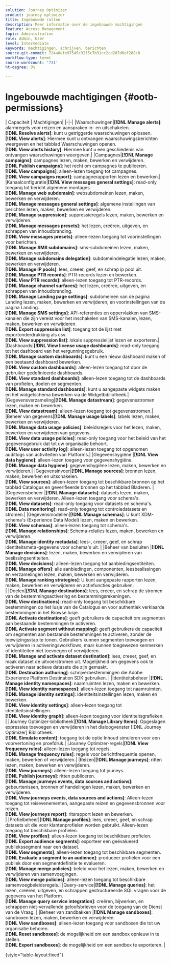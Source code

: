 ```yaml
---
solution: Journey Optimizer
product: journey optimizer
title: Ingebouwde rollen
description: Meer informatie over de ingebouwde machtigingen
feature: Access Management
topic: Administration
role: Admin, User
level: Intermediate
keywords: machtigingen, schrijven, berichten
source-git-commit: 724a0efe97545c32f5c7b31cc2cd287d6ef288c8
workflow-type: tm+mt
source-wordcount: '731'
ht-degree: 0%

---
```


# Ingebouwde machtigingen {#ootb-permissions}

| Capaciteit | Machtigingen| |-|-| |Waarschuwingen|**[!DNL Manage alerts]**: alarmregels voor reizen en aanspraken in- en uitschakelen.</br>**[!DNL Resolve alerts]**: kunt u getriggerde waarschuwingen oplossen.</br>**[!DNL View alerts]**: Hiermee kunt u ontvangen waarschuwingsberichten weergeven en het tabblad Waarschuwingen openen. </br>**[!DNL View alerts history]**: Hiermee kunt u een geschiedenis van ontvangen waarschuwingen weergeven.| |Campagnes|**[!DNL Manage campaigns]**: campagnes lezen, maken, bewerken en verwijderen.</br>**[!DNL Publish campaigns]**: het recht om campagnes te publiceren.</br>**[!DNL View campaigns]**: alleen-lezen toegang tot campagnes.</br>**[!DNL View campaigns report]**: campagnerapporten lezen en bewerken.| |Kanaalconfiguratie|**[!DNL View messages general settings]**: read-only toegang tot bericht algemene montages.</br>**[!DNL Manage web subdomain]**: websubdomeinen lezen, maken, bewerken en verwijderen.</br>**[!DNL Manage messages general settings]**: algemene instellingen van berichten lezen, maken, bewerken en verwijderen.</br>**[!DNL Manage suppression]**: suppressieregels lezen, maken, bewerken en verwijderen.</br>**[!DNL Manage messages presets]**: het lezen, creëren, uitgeven, en schrappen van inhoudbranding.</br>**[!DNL View messages presets]**: alleen-lezen toegang tot voorinstellingen voor berichten.</br>**[!DNL Manage SMS subdomains]**: sms-subdomeinen lezen, maken, bewerken en verwijderen.</br>**[!DNL Manage subdomains delegation]**: subdomeindelegatie lezen, maken, bewerken en verwijderen.</br>**[!DNL Manage IP pools]**: lees, creeer, geef, en schrap ip pool uit.</br>**[!DNL Manage PTR records]**: PTR-records lezen en bewerken.</br>**[!DNL View PTR records]**: alleen-lezen toegang tot PTR-records.</br>**[!DNL Manage channel surfaces]**: het lezen, creëren, uitgeven, en schrappen van inhoudbranding.</br>**[!DNL Manage Landing page settings]**: subdomeinen van de pagina Landing lezen, maken, bewerken en verwijderen, en voorinstellingen van de pagina Landing.</br>**[!DNL Manage SMS settings]**: API-referenties en oppervlakken van SMS-kanalen die zijn vereist voor het inschakelen van SMS-kanalen, lezen, maken, bewerken en verwijderen.</br>**[!DNL Export suppression list]**: toegang tot de lijst met exportonderdrukking als csv.</br>**[!DNL View suppression list]**: lokale suppressielijst lezen en exporteren.| |Dashboards|**[!DNL View license usage dashboards]**: read-only toegang tot het dashboard van het vergunningsgebruik.</br>**[!DNL Manage custom dashboards]**: kunt u een nieuw dashboard maken of een bestaand dashboard bewerken.</br>**[!DNL View custom dashboards]**: alleen-lezen toegang tot door de gebruiker gedefinieerde dashboards.</br>**[!DNL View standard dashboards]**: alleen-lezen toegang tot de dashboards van profielen, doelen en segmenten.</br>**[!DNL Manage standard dashboards]**: kunt u aangepaste widgets maken en het widgetschema bewerken via de Widgetbibliotheek.| |Gegevensverzameling|**[!DNL Manage datastream]**: gegevensstromen lezen, maken en bewerken.</br>**[!DNL View datastream]**: alleen-lezen toegang tot gegevensstromen.| |Beheer van gegevens|**[!DNL Manage usage labels]**: labels lezen, maken, bewerken en verwijderen.</br>**[!DNL Manage data usage policies]**: beleidsregels voor het lezen, maken, bewerken en verwijderen van gegevens.</br>**[!DNL View data usage policies]**: read-only toegang voor het beleid van het gegevensgebruik dat tot uw organisatie behoort.</br>**[!DNL View user activity log]**: alleen-lezen toegang tot opgenomen auditlogs van activiteiten van Platforms.| |Gegevenshygiëne |**[!DNL View data hygiene]**: alleen-lezen toegang voor gegevenshygiëne.</br>**[!DNL Manage data hygiene]**: gegevenshygiëne lezen, maken, bewerken en verwijderen.| |Gegevensinvoer|**[!DNL Manage sources]**: bronnen lezen, maken, bewerken en uitschakelen.</br>**[!DNL View sources]**: alleen-lezen toegang tot beschikbare bronnen op het tabblad Catalogus en geverifieerde bronnen op het tabblad Bladeren. | |Gegevensbeheer |**[!DNL Manage datasets]**: datasets lezen, maken, bewerken en verwijderen. Alleen-lezen toegang voor schema&#39;s.</br>**[!DNL View datasets]**: read-only toegang voor datasets en schema&#39;s.</br>**[!DNL Data monitoring]**: read-only toegang tot controledatasets en stromen.| |Gegevensmodellen|**[!DNL Manage schemas]**: U kunt XDM-schema&#39;s (Experience Data Model) lezen, maken en bewerken.</br>**[!DNL View schemas]**: alleen-lezen toegang tot schema&#39;s.</br>**[!DNL Manage relationships]**: Schema-relaties lezen, maken, bewerken en verwijderen.</br>**[!DNL Manage identity metadata]**: lees-, creeer, geef, en schrap identiteitsmeta-gegevens voor schema&#39;s uit. | |Beheer van besluiten |**[!DNL Manage decisions]**: lezen, maken, bewerken en verwijderen van beslissingsentiteiten.</br>**[!DNL View decisions]**: alleen-lezen toegang tot aanbiedingsentiteiten.</br>**[!DNL Manage offers]**: alle aanbiedingen, componenten, leesbeslissingen en verzamelingen lezen, maken, bewerken en verwijderen.</br>**[!DNL Manage ranking strategies]**: U kunt aangepaste rapporten lezen, maken, bewerken en verwijderen en actiefuncties gebruiken.</br>| |Doelen|**[!DNL Manage destinations]**: lees, creeer, en schrap de stromen van de bestemmingsactivering en bestemmingsrekeningen.</br>**[!DNL View destinations]**: read-only toegang tot beschikbare bestemmingen op het lusje van de Catalogus en voor authentiek verklaarde bestemmingen in het Browse lusje.</br>**[!DNL Activate destinations]**: geeft gebruikers de capaciteit om segmenten aan bestaande bestemmingen te activeren.</br>**[!DNL Activate segment without mapping]**: geeft gebruikers de capaciteit om segmenten aan bestaande bestemmingen te activeren, zonder de toewijzingsstap te tonen. Gebruikers kunnen segmenten toevoegen en verwijderen in activeringsworkflows, maar kunnen toegewezen kenmerken of identiteiten niet toevoegen of verwijderen.</br>**[!DNL Manage and activate dataset destination]**: lees, creeer, geef, en maak dataset de uitvoerstromen uit. Mogelijkheid om gegevens ook te activeren naar actieve datasets die zijn gemaakt.</br>**[!DNL Destination authoring]**: schrijverbestemmingen die Adobe Experience Platform Destination SDK gebruiken. | |Identiteitsbeheer |**[!DNL Manage identity namespaces]**: naamruimten lezen, maken en bewerken.</br>**[!DNL View identity namespaces]**: alleen-lezen toegang tot naamruimten.</br>**[!DNL Manage identity settings]**: identiteitsinstellingen lezen, maken en bewerken.</br>**[!DNL View identity settings]**: alleen-lezen toegang tot identiteitsinstellingen.</br>**[!DNL View identity graph]**: alleen-lezen toegang voor identiteitsgrafieken. | |Journey Optimizer-bibliotheek|**[!DNL Manage Library Items]**: Opgeslagen expressies toevoegen en verwijderen in het dialoogvenster [!DNL Journey Optimizer] Bibliotheek.</br>**[!DNL Simulate content]**: toegang tot de optie Inhoud simuleren voor een voorvertoning en proefdruk.| |Journey Optimizer-regels|**[!DNL View frequency rules]**: alleen-lezen toegang tot regels.</br>**[!DNL Manage frequency rules]**: regels voor berichtfrequentie openen, maken, bewerken of verwijderen.| |Reizen|**[!DNL Manage journeys]**: ritten lezen, maken, bewerken en verwijderen.</br>**[!DNL View journeys]**: alleen-lezen toegang tot jouneys.</br>**[!DNL Publish journeys]**: ritten publiceren.</br>**[!DNL Manage journeys events, data sources and actions]**: gebeurtenissen, bronnen of handelingen lezen, maken, bewerken en verwijderen.</br>**[!DNL View journeys events, data sources and actions]**: Alleen-lezen toegang tot reisevenementen, aangepaste reizen en gegevensbronnen voor reizen.</br>**[!DNL View journeys report]**: ritsrapport lezen en bewerken.</br>| |Profielbeheer|**[!DNL Manage profiles]**: lees, creeer, geef, en schrap datasets uit die voor klantenprofielen worden gebruikt. Alleen-lezen toegang tot beschikbare profielen.</br>**[!DNL View profiles]**: alleen-lezen toegang tot beschikbare profielen.</br>**[!DNL Export audience segments]**: exporteer een geëvalueerd publiekssegment naar een dataset.</br>**[!DNL View segments]**: alleen-lezen toegang tot beschikbare segmenten.</br>**[!DNL Evaluate a segment to an audience]**: produceer profielen voor een publiek door een segmentdefinitie te evalueren.</br>**[!DNL Manage merge policies]**: beleid voor het lezen, maken, bewerken en verwijderen van samenvoegingen.</br>**[!DNL View merge policies]**: alleen-lezen toegang tot beschikbare samenvoegbeleidsregels.| |Query-service|**[!DNL Manage queries]**: het lezen, creëren, uitgeven, en schrappen gestructureerde SQL vragen voor de gegevens van het Platform.</br>**[!DNL Manage query service integration]**: creëren, bijwerken, en schrappen niet-vervallende geloofsbrieven voor de toegang van de Dienst van de Vraag. | |Beheer van zandbakken |**[!DNL Manage sandboxes]**: sandboxen lezen, maken, bewerken en verwijderen.</br>**[!DNL View sandboxes]**: alleen-lezen toegang voor sandboxen die tot uw organisatie behoren.</br>**[!DNL Reset sandboxes]**: de mogelijkheid om een sandbox opnieuw in te stellen.</br>**[!DNL Export sandboxes]**: de mogelijkheid om een sandbox te exporteren. |

{style="table-layout:fixed"}
